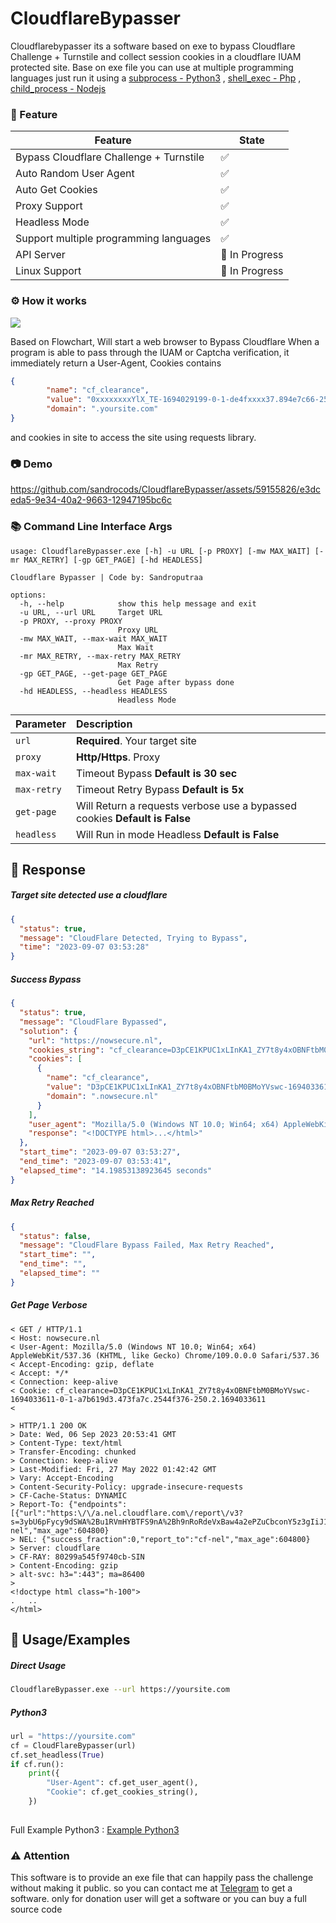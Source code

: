 # CloudflareBypasser

Cloudflarebypasser its a software based on exe to bypass Cloudflare Challenge + Turnstile and collect session cookies in a cloudflare IUAM protected site. Base on exe file you can use at multiple programming languages just run it using a [subprocess - Python3](https://docs.python.org/3/library/subprocess.html "subprocess - Python3") , [shell_exec - Php](https://www.php.net/manual/en/function.shell-exec.php "shell_exec - Php") , [child_process - Nodejs](https://nodejs.org/api/child_process.html "child_process - Nodejs")


### 🔰 Feature
| Feature  | State  |
| ------------ | ------------ |
| Bypass Cloudflare Challenge + Turnstile   | ✅  |
| Auto Random User Agent  | ✅  |
| Auto Get Cookies  | ✅  |
| Proxy Support  | ✅  |
| Headless  Mode  | ✅  |
| Support multiple programming languages | ✅  |
| API Server  |  🔁 In Progress    |
| Linux Support |  🔁 In Progress    |

### ⚙ How it works
[![](https://github.com/sandrocods/CloudflareBypasser/assets/59155826/badb50e3-da91-4555-93c4-3217763a3a78)](https://github.com/sandrocods/CloudflareBypasser/assets/59155826/badb50e3-da91-4555-93c4-3217763a3a78)

Based on Flowchart, Will start a web browser to Bypass Cloudflare When a program is able to pass through the IUAM or Captcha verification, it immediately return a User-Agent, Cookies contains
```json
{
        "name": "cf_clearance",
        "value": "0xxxxxxxxYlX_TE-1694029199-0-1-de4fxxxx37.894e7c66-250.0.0",
        "domain": ".yoursite.com"
}
```
and cookies in site to access the site using requests library.

### 📷 Demo

https://github.com/sandrocods/CloudflareBypasser/assets/59155826/e3dceda5-9e34-40a2-9663-12947195bc6c

### 📚 Command Line Interface Args
```man
usage: CloudflareBypasser.exe [-h] -u URL [-p PROXY] [-mw MAX_WAIT] [-mr MAX_RETRY] [-gp GET_PAGE] [-hd HEADLESS]

Cloudflare Bypasser | Code by: Sandroputraa

options:
  -h, --help            show this help message and exit
  -u URL, --url URL     Target URL
  -p PROXY, --proxy PROXY
                        Proxy URL
  -mw MAX_WAIT, --max-wait MAX_WAIT
                        Max Wait
  -mr MAX_RETRY, --max-retry MAX_RETRY
                        Max Retry
  -gp GET_PAGE, --get-page GET_PAGE
                        Get Page after bypass done
  -hd HEADLESS, --headless HEADLESS
                        Headless Mode
```


| Parameter |  Description                |
| :-------- | :------------------------- |
| `url` |  **Required**. Your target site |
| `proxy` | **Http/Https**. Proxy |
| `max-wait` | Timeout Bypass **Default is 30 sec** |
| `max-retry` | Timeout Retry Bypass **Default is 5x** |
|`get-page`| Will Return a requests verbose use a bypassed cookies **Default is False**|
|`headless`| Will Run in mode Headless **Default is False**|

## 📩 Response

##### Target site detected use a cloudflare
```json
{
  "status": true,
  "message": "CloudFlare Detected, Trying to Bypass",
  "time": "2023-09-07 03:53:28"
}
```

##### Success Bypass
```json
{
  "status": true,
  "message": "CloudFlare Bypassed",
  "solution": {
    "url": "https://nowsecure.nl",
    "cookies_string": "cf_clearance=D3pCE1KPUC1xLInKA1_ZY7t8y4xOBNFtbM0BMoYVswc-1694033611-0-1-a7b619d3.473fa7c.2544f376-250.2.1694033611",
    "cookies": [
      {
        "name": "cf_clearance",
        "value": "D3pCE1KPUC1xLInKA1_ZY7t8y4xOBNFtbM0BMoYVswc-1694033611-0-1-a7b619d3.473fa7c.2544f376-250.2.1694033611",
        "domain": ".nowsecure.nl"
      }
    ],
    "user_agent": "Mozilla/5.0 (Windows NT 10.0; Win64; x64) AppleWebKit/537.36 (KHTML, like Gecko) Chrome/109.0.0.0 Safari/537.36",
    "response": "<!DOCTYPE html>...</html>"
  },
  "start_time": "2023-09-07 03:53:27",
  "end_time": "2023-09-07 03:53:41",
  "elapsed_time": "14.19853138923645 seconds"
}
```

##### Max Retry Reached
```json
{
  "status": false,
  "message": "CloudFlare Bypass Failed, Max Retry Reached",
  "start_time": "",
  "end_time": "",
  "elapsed_time": ""
}
```
##### Get Page Verbose
```
< GET / HTTP/1.1
< Host: nowsecure.nl
< User-Agent: Mozilla/5.0 (Windows NT 10.0; Win64; x64) AppleWebKit/537.36 (KHTML, like Gecko) Chrome/109.0.0.0 Safari/537.36
< Accept-Encoding: gzip, deflate
< Accept: */*
< Connection: keep-alive
< Cookie: cf_clearance=D3pCE1KPUC1xLInKA1_ZY7t8y4xOBNFtbM0BMoYVswc-1694033611-0-1-a7b619d3.473fa7c.2544f376-250.2.1694033611
<

> HTTP/1.1 200 OK
> Date: Wed, 06 Sep 2023 20:53:41 GMT
> Content-Type: text/html
> Transfer-Encoding: chunked
> Connection: keep-alive
> Last-Modified: Fri, 27 May 2022 01:42:42 GMT
> Vary: Accept-Encoding
> Content-Security-Policy: upgrade-insecure-requests
> CF-Cache-Status: DYNAMIC
> Report-To: {"endpoints":[{"url":"https:\/\/a.nel.cloudflare.com\/report\/v3?s=3ybU6pFycy9dSWA%2Bu1RVmHYBTFS9nA%2Bh9nRoRdeVxBaw4a2ePZuCbconY5z3gIiJ1XswnZeJ25tJRJXnJCSI39haa4XX3RLmJGR0KRqFRDWbVA7jm25M2Q6gHI%2FOIHI%3D"}],"group":"cf-nel","max_age":604800}
> NEL: {"success_fraction":0,"report_to":"cf-nel","max_age":604800}
> Server: cloudflare
> CF-RAY: 80299a545f9740cb-SIN
> Content-Encoding: gzip
> alt-svc: h3=":443"; ma=86400
>
<!doctype html class="h-100">
.	..
</html>
```


## 🍳 Usage/Examples

##### Direct Usage
```bash
CloudflareBypasser.exe --url https://yoursite.com
```

##### Python3

```python
url = "https://yoursite.com"
cf = CloudFlareBypasser(url)
cf.set_headless(True)
if cf.run():
    print({
        "User-Agent": cf.get_user_agent(),
        "Cookie": cf.get_cookies_string(),
    })
        
```
Full Example Python3 : [Example Python3](https://github.com/sandrocods/CloudflareBypasser/blob/main/python/main.py "Example Python3")


### ⚠ Attention 
This software is to provide an exe file that can happily pass the challenge without making it public. so you can contact me at [Telegram](https://t.me/sandroputraa "Telegram") to get a software.  only for donation user will get a software or you can buy a full source code
